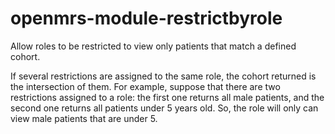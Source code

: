 # openmrs-module-restrictbyrole
Allow roles to be restricted to view only patients that match a defined cohort.

If several restrictions are assigned to the same role, the cohort returned is the intersection of them. For example, suppose that there are two restrictions assigned to a role: the first one returns all male patients, and the second one returns all patients under 5 years old. So, the role will only can view male patients that are under 5.
